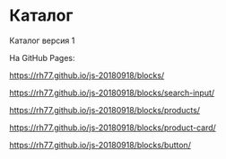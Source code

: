 # Каталог

Каталог версия 1

На GitHub Pages: 

https://rh77.github.io/js-20180918/blocks/

https://rh77.github.io/js-20180918/blocks/search-input/

https://rh77.github.io/js-20180918/blocks/products/

https://rh77.github.io/js-20180918/blocks/product-card/

https://rh77.github.io/js-20180918/blocks/button/
